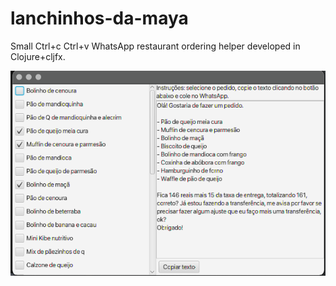 # lanchinhos-da-maya

Small Ctrl+c Ctrl+v WhatsApp restaurant ordering helper developed in Clojure+cljfx.

![Sample screenshot #1](.github/images/screenshot1.png)
